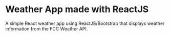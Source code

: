 # Weather App made with ReactJS
A simple React weather app using ReactJS/Bootstrap that displays weather information from the FCC Weather API.

